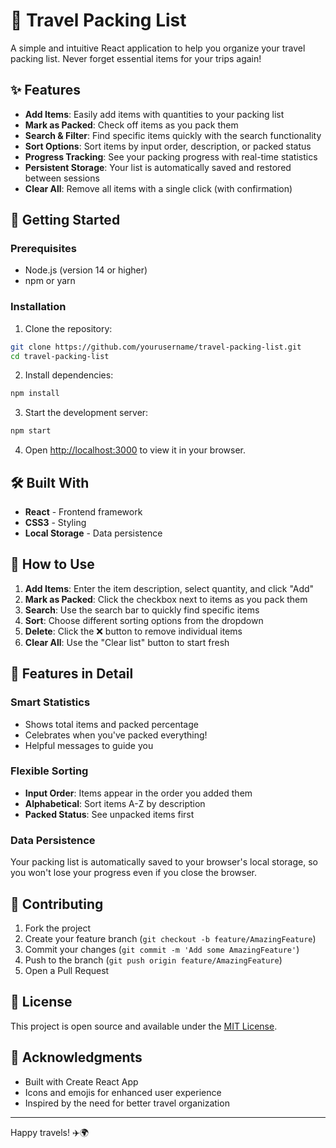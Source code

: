 # 🧳 Travel Packing List

A simple and intuitive React application to help you organize your travel packing list. Never forget essential items for your trips again!

## ✨ Features

- **Add Items**: Easily add items with quantities to your packing list
- **Mark as Packed**: Check off items as you pack them
- **Search & Filter**: Find specific items quickly with the search functionality
- **Sort Options**: Sort items by input order, description, or packed status
- **Progress Tracking**: See your packing progress with real-time statistics
- **Persistent Storage**: Your list is automatically saved and restored between sessions
- **Clear All**: Remove all items with a single click (with confirmation)

## 🚀 Getting Started

### Prerequisites

- Node.js (version 14 or higher)
- npm or yarn

### Installation

1. Clone the repository:
```bash
git clone https://github.com/yourusername/travel-packing-list.git
cd travel-packing-list
```

2. Install dependencies:
```bash
npm install
```

3. Start the development server:
```bash
npm start
```

4. Open [http://localhost:3000](http://localhost:3000) to view it in your browser.

## 🛠️ Built With

- **React** - Frontend framework
- **CSS3** - Styling
- **Local Storage** - Data persistence

## 📱 How to Use

1. **Add Items**: Enter the item description, select quantity, and click "Add"
2. **Mark as Packed**: Click the checkbox next to items as you pack them
3. **Search**: Use the search bar to quickly find specific items
4. **Sort**: Choose different sorting options from the dropdown
5. **Delete**: Click the ❌ button to remove individual items
6. **Clear All**: Use the "Clear list" button to start fresh

## 🎨 Features in Detail

### Smart Statistics
- Shows total items and packed percentage
- Celebrates when you've packed everything!
- Helpful messages to guide you

### Flexible Sorting
- **Input Order**: Items appear in the order you added them
- **Alphabetical**: Sort items A-Z by description
- **Packed Status**: See unpacked items first

### Data Persistence
Your packing list is automatically saved to your browser's local storage, so you won't lose your progress even if you close the browser.

## 🤝 Contributing

1. Fork the project
2. Create your feature branch (`git checkout -b feature/AmazingFeature`)
3. Commit your changes (`git commit -m 'Add some AmazingFeature'`)
4. Push to the branch (`git push origin feature/AmazingFeature`)
5. Open a Pull Request

## 📄 License

This project is open source and available under the [MIT License](LICENSE).

## 🙏 Acknowledgments

- Built with Create React App
- Icons and emojis for enhanced user experience
- Inspired by the need for better travel organization

---

Happy travels! ✈️🌍
